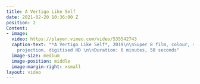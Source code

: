 ```yaml
---
title: A Vertigo Like Self
date: 2021-02-20 10:36:00 Z
position: 2
Content:
- image: 
  video: https://player.vimeo.com/video/535542743
  caption-text: "*A Vertigo Like Self*, 2019\n\nSuper 8 film, colour, silent\n\nFor
    projection, digitised HD \n\nDuration: 6 minutes, 50 seconds"
  image-size: medium
  image-position: middle
  image-margin-right: xsmall
layout: video
---
```


